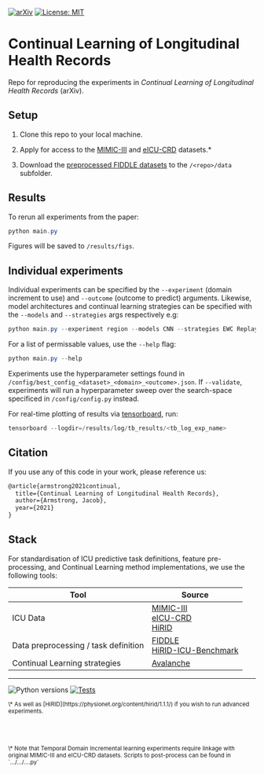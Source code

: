 [![arXiv](https://img.shields.io/badge/arXiv-XXXX.XXXXX-b31b1b.svg)](https://arxiv.org/abs/XXXX.XXXXX) [![License: MIT](https://img.shields.io/badge/license-MIT-green.svg)](https://opensource.org/licenses/MIT) 

<!-- [![License](https://img.shields.io/github/license/iacobo/continual.svg)](https://opensource.org/licenses/MIT) -->


# Continual Learning of Longitudinal Health Records

Repo for reproducing the experiments in *Continual Learning of Longitudinal Health Records* (arXiv).

## Setup

1. Clone this repo to your local machine.
   
2. Apply for access to the [MIMIC-III](https://www.physionet.org/content/mimiciii/1.4/) and [eICU-CRD](https://www.physionet.org/content/eicu-crd/2.0/) datasets.\*
   
3. Download the [preprocessed FIDDLE datasets](https://physionet.org/files/mimic-eicu-fiddle-feature/1.0.0/0) to the `/<repo>/data` subfolder.

## Results

To rerun all experiments from the paper:
```powershell
python main.py
```
Figures will be saved to `/results/figs`.

## Individual experiments

Individual experiments can be specified by the `--experiment` (domain increment to use) and `--outcome` (outcome to predict) arguments. Likewise, model architectures and continual learning strategies can be specified with the `--models` and `--strategies` args respectively e.g:

```powershell
python main.py --experiment region --models CNN --strategies EWC Replay
```

For a list of permissable values, use the `--help` flag:

```powershell
python main.py --help
```

Experiments use the hyperparameter settings found in `/config/best_config_<dataset>_<domain>_<outcome>.json`. If `--validate`, experiments will run a hyperparameter sweep over the search-space specificed in `/config/config.py` instead.

For real-time plotting of results via [tensorboard](https://www.tensorflow.org/tensorboard), run:
```powershell
tensorboard --logdir=/results/log/tb_results/<tb_log_exp_name>
```


## Citation

If you use any of this code in your work, please reference us:

```latex
@article{armstrong2021continual,
  title={Continual Learning of Longitudinal Health Records},
  author={Armstrong, Jacob},
  year={2021}
}
```

## Stack

For standardisation of ICU predictive task definitions, feature pre-processing, and Continual Learning method implementations, we use the following tools:

| Tool                        | Source               |
|-----------------------------|----------------------|
|ICU Data                     | [MIMIC-III](https://www.physionet.org/content/mimiciii/1.4/)<br> [eICU-CRD](https://www.physionet.org/content/eicu-crd/2.0/)<br> [HiRID](https://physionet.org/content/hirid/1.1.1/) |
| Data preprocessing / task definition | [FIDDLE](https://www.physionet.org/content/mimic-eicu-fiddle-feature/1.0.0/)<br> [HiRID-ICU-Benchmark](https://openreview.net/forum?id=SnC9rUeqiqd) |
|Continual Learning strategies| [Avalanche](https://avalanche.continualai.org/)

---

![Python versions](https://img.shields.io/badge/python-3.7+-1177AA?logo=python) [![Tests](https://github.com/iacobo/continual/workflows/Tests/badge.svg)](https://github.com/iacobo/continual/actions)

<sup>
\* As well as [HiRID](https://physionet.org/content/hirid/1.1.1/) if you wish to run advanced experiments.
</sup>
  
<br><br>
  
<sup>
\* Note that Temporal Domain Incremental learning experiments require linkage with original MIMIC-III and eICU-CRD datasets. Scripts to post-process can be found in `.../.../....py`
</sup>
